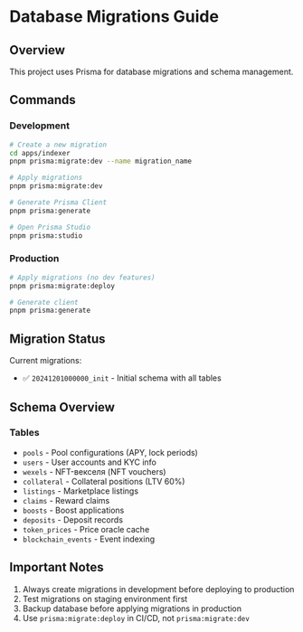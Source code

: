 # Database Migrations Guide

## Overview

This project uses Prisma for database migrations and schema management.

## Commands

### Development
```bash
# Create a new migration
cd apps/indexer
pnpm prisma:migrate:dev --name migration_name

# Apply migrations
pnpm prisma:migrate:dev

# Generate Prisma Client
pnpm prisma:generate

# Open Prisma Studio
pnpm prisma:studio
```

### Production
```bash
# Apply migrations (no dev features)
pnpm prisma:migrate:deploy

# Generate client
pnpm prisma:generate
```

## Migration Status

Current migrations:
- ✅ `20241201000000_init` - Initial schema with all tables

## Schema Overview

### Tables
- `pools` - Pool configurations (APY, lock periods)
- `users` - User accounts and KYC info
- `wexels` - NFT-векселя (NFT vouchers)
- `collateral` - Collateral positions (LTV 60%)
- `listings` - Marketplace listings
- `claims` - Reward claims
- `boosts` - Boost applications
- `deposits` - Deposit records
- `token_prices` - Price oracle cache
- `blockchain_events` - Event indexing

## Important Notes

1. Always create migrations in development before deploying to production
2. Test migrations on staging environment first
3. Backup database before applying migrations in production
4. Use `prisma:migrate:deploy` in CI/CD, not `prisma:migrate:dev`
